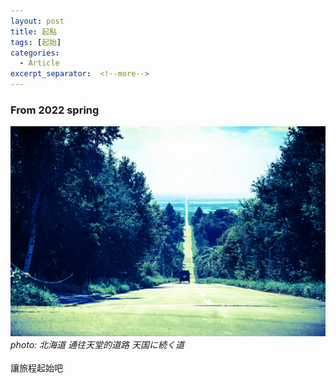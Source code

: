 ```yaml
---
layout: post
title: 起點
tags: [起始]
categories:
  - Article
excerpt_separator:  <!--more-->
---
```


### From 2022 spring
![my screenshot](/assets/DSC01669_begin.jpg)
<cite>photo: 北海道 通往天堂的道路 天国に続く道</cite> <br>
 <br>
讓旅程起始吧



